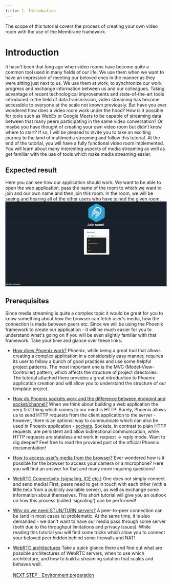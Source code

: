 ```yaml
---
title: 1. Introduction
---
```

The scope of this tutorial covers the process of creating your own video room with the use of the Membrane framework.
# Introduction
It hasn't been that long ago when video rooms have become quite a common tool used in many fields of our life. We use them when we want to have an impression of meeting our beloved ones in the manner as they were sitting just next to us. We use them at work, to synchronize our work progress and exchange information between us and our colleagues. 
Taking advantage of recent technological improvements and state-of-the-art tools introduced in the field of data transmission, video streaming
has become accessible to everyone at the scale not known previously. 
But have you ever wondered how does a video room work under the hood? How is it possible for tools such as WebEx or Google Meets to be capable of streaming data between that many peers participating in the same video conversation? 
Or maybe you have thought of creating your own video room but didn't know where to start?
If so, I will be pleased to invite you to take an exciting journey to the land of multimedia streaming and follow this tutorial. 
At the end of the tutorial, you will have a fully functional video room implemented.
You will learn about many interesting aspects of media streaming as well as get familiar with the use of tools which make media streaming easier.
## Expected result
Here you can see how our application should work. We want to be able to open the web application, pass the name of the room to which we want to join and our own name and then join this room. In the room, we will be seeing and hearing all of the other users who have joined the given room. <br>
![Expected Result](assets/records/expected_result.gif) <br>
## Prerequisites
 Since media streaming is quite a complex topic it would be great for you to know something about how the browser can fetch user's media, how the connection is made between peers etc. Since we will be using the Phoenix framework to create our application - it will be much easier for you to understand what's going on if you will be even slightly familiar with that framework. Take your time and glance over these links:
 + [How does Phoenix work?](https://hexdocs.pm/phoenix/request_lifecycle.html)
 Phoenix, while being a great tool that allows creating a complex application in a considerably easy manner, requires its user to follow a bunch of good practices and use some helpful project patterns. The most important one is the MVC (Model-View-Controller) pattern, which affects the structure of project directories. The tutorial attached there provides a great introduction to Phoenix application creation and will allow you to understand the structure of our template project.

 + [How do Phoenix sockets work and the difference between endpoint and socket/channel?](https://hexdocs.pm/phoenix/channels.html) 
 When we think about building a web application the very first thing which comes to our mind is HTTP. 
 Surely, Phoenix allows us to send HTTP requests from the client application to the server - however, there is an optional way to communicate 
 which can also be used in Phoenix application - [sockets](https://datatracker.ietf.org/doc/html/rfc6455). 
 Sockets, in contrast to plain HTTP requests, are persistent and allow bidirectional communication, while HTTP requests are stateless and work in request -> reply mode. 
 Want to dig deeper? Feel free to read the provided part of the official Phoenix documentation!

 + [How to access user's media from the browser?](https://www.html5rocks.com/en/tutorials/webrtc/basics/)
 Ever wondered how is it possible for the browser to access your camera or a microphone? Here you will find an answer for that and many more inquiring questions!

 + [WebRTC Connectivity (signaling, ICE etc.)](https://developer.mozilla.org/en-US/docs/Web/API/WebRTC_API/Connectivity)
 One does not simply connect and send media! First, peers need to get in touch with each other (with a little help from a publicly available server), 
 as well as exchange some information about themselves. This short tutorial will give you an outlook on how this process (called 'signaling') can be performed!

 + [Why do we need STUN/TURN servers?](https://www.html5rocks.com/en/tutorials/webrtc/infrastructure/)
 A peer-to-peer connection can be (and in most cases is) problematic. At the same time, it is also demanded - we don't want to have our media pass through some server 
 (both due to the throughput limitations and privacy issues). While reading this tutorial you will find some tricks which allow you to connect your beloved peer hidden
  behind some firewalls and NAT!

 + [WebRTC architectures](https://medium.com/securemeeting/webrtc-architecture-basics-p2p-sfu-mcu-and-hybrid-approaches-6e7d77a46a66)
 Take a quick glance there and find out what are possible architectures of WebRTC servers, when to use which architecture, and how to build a streaming solution that scales and behaves well. <br><br>
 [NEXT STEP - Environment preparation](2_EnvironmentPreparation.md)